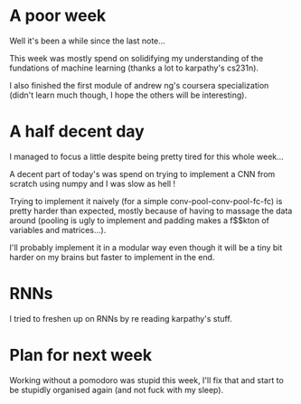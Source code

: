 # A poor week

Well it's been a while since the last note...

This week was mostly spend on solidifying my understanding of the fundations of machine learning
(thanks a lot to karpathy's cs231n).

I also finished the first module of andrew ng's coursera specialization (didn't learn much though, I
hope the others will be interesting).

# A half decent day

I managed to focus a little despite being pretty tired for this whole week...

A decent part of today's was spend on trying to implement a CNN from scratch using numpy and I was
slow as hell !

Trying to implement it naively (for a simple conv-pool-conv-pool-fc-fc) is pretty harder than
expected, mostly because of having to massage the data around (pooling is ugly to implement and
padding makes a f$$kton of variables and matrices...).

I'll probably implement it in a modular way even though it will be a tiny bit harder on my brains
but faster to implement in the end.

# RNNs

I tried to freshen up on RNNs by re reading karpathy's stuff.

# Plan for next week

Working without a pomodoro was stupid this week, I'll fix that and start to be stupidly organised
again (and not fuck with my sleep).
